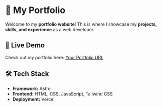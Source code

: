 # 🚀 My Portfolio

Welcome to my **portfolio website**! This is where I showcase my **projects, skills, and experience** as a web developer.

## 🔗 Live Demo

Check out my portfolio here: [Your Portfolio URL](https://ahndev.com)

## 🛠️ Tech Stack

- **Framework:** Astro
- **Frontend:** HTML, CSS, JavaScript, Tailwind CSS
- **Deployment:** Vercel

